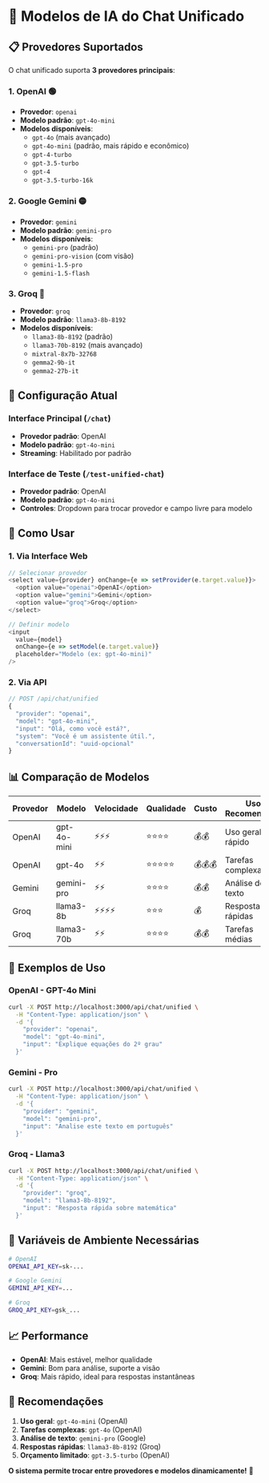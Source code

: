 # 🤖 Modelos de IA do Chat Unificado

## 📋 Provedores Suportados

O chat unificado suporta **3 provedores principais**:

### 1. **OpenAI** 🟢
- **Provedor**: `openai`
- **Modelo padrão**: `gpt-4o-mini`
- **Modelos disponíveis**:
  - `gpt-4o` (mais avançado)
  - `gpt-4o-mini` (padrão, mais rápido e econômico)
  - `gpt-4-turbo`
  - `gpt-3.5-turbo`
  - `gpt-4`
  - `gpt-3.5-turbo-16k`

### 2. **Google Gemini** 🟡
- **Provedor**: `gemini`
- **Modelo padrão**: `gemini-pro`
- **Modelos disponíveis**:
  - `gemini-pro` (padrão)
  - `gemini-pro-vision` (com visão)
  - `gemini-1.5-pro`
  - `gemini-1.5-flash`

### 3. **Groq** 🔵
- **Provedor**: `groq`
- **Modelo padrão**: `llama3-8b-8192`
- **Modelos disponíveis**:
  - `llama3-8b-8192` (padrão)
  - `llama3-70b-8192` (mais avançado)
  - `mixtral-8x7b-32768`
  - `gemma2-9b-it`
  - `gemma2-27b-it`

## 🎯 Configuração Atual

### **Interface Principal** (`/chat`)
- **Provedor padrão**: OpenAI
- **Modelo padrão**: `gpt-4o-mini`
- **Streaming**: Habilitado por padrão

### **Interface de Teste** (`/test-unified-chat`)
- **Provedor padrão**: OpenAI
- **Modelo padrão**: `gpt-4o-mini`
- **Controles**: Dropdown para trocar provedor e campo livre para modelo

## 🔧 Como Usar

### **1. Via Interface Web**
```typescript
// Selecionar provedor
<select value={provider} onChange={e => setProvider(e.target.value)}>
  <option value="openai">OpenAI</option>
  <option value="gemini">Gemini</option>
  <option value="groq">Groq</option>
</select>

// Definir modelo
<input 
  value={model} 
  onChange={e => setModel(e.target.value)}
  placeholder="Modelo (ex: gpt-4o-mini)"
/>
```

### **2. Via API**
```typescript
// POST /api/chat/unified
{
  "provider": "openai",
  "model": "gpt-4o-mini",
  "input": "Olá, como você está?",
  "system": "Você é um assistente útil.",
  "conversationId": "uuid-opcional"
}
```

## 📊 Comparação de Modelos

| Provedor | Modelo | Velocidade | Qualidade | Custo | Uso Recomendado |
|----------|--------|------------|-----------|-------|-----------------|
| OpenAI | gpt-4o-mini | ⚡⚡⚡ | ⭐⭐⭐⭐ | 💰💰 | Uso geral, rápido |
| OpenAI | gpt-4o | ⚡⚡ | ⭐⭐⭐⭐⭐ | 💰💰💰 | Tarefas complexas |
| Gemini | gemini-pro | ⚡⚡ | ⭐⭐⭐⭐ | 💰💰 | Análise de texto |
| Groq | llama3-8b | ⚡⚡⚡⚡ | ⭐⭐⭐ | 💰 | Respostas rápidas |
| Groq | llama3-70b | ⚡⚡ | ⭐⭐⭐⭐ | 💰💰 | Tarefas médias |

## 🚀 Exemplos de Uso

### **OpenAI - GPT-4o Mini**
```bash
curl -X POST http://localhost:3000/api/chat/unified \
  -H "Content-Type: application/json" \
  -d '{
    "provider": "openai",
    "model": "gpt-4o-mini",
    "input": "Explique equações do 2º grau"
  }'
```

### **Gemini - Pro**
```bash
curl -X POST http://localhost:3000/api/chat/unified \
  -H "Content-Type: application/json" \
  -d '{
    "provider": "gemini",
    "model": "gemini-pro",
    "input": "Analise este texto em português"
  }'
```

### **Groq - Llama3**
```bash
curl -X POST http://localhost:3000/api/chat/unified \
  -H "Content-Type: application/json" \
  -d '{
    "provider": "groq",
    "model": "llama3-8b-8192",
    "input": "Resposta rápida sobre matemática"
  }'
```

## 🔑 Variáveis de Ambiente Necessárias

```bash
# OpenAI
OPENAI_API_KEY=sk-...

# Google Gemini
GEMINI_API_KEY=...

# Groq
GROQ_API_KEY=gsk_...
```

## 📈 Performance

- **OpenAI**: Mais estável, melhor qualidade
- **Gemini**: Bom para análise, suporte a visão
- **Groq**: Mais rápido, ideal para respostas instantâneas

## 🎯 Recomendações

1. **Uso geral**: `gpt-4o-mini` (OpenAI)
2. **Tarefas complexas**: `gpt-4o` (OpenAI)
3. **Análise de texto**: `gemini-pro` (Google)
4. **Respostas rápidas**: `llama3-8b-8192` (Groq)
5. **Orçamento limitado**: `gpt-3.5-turbo` (OpenAI)

**O sistema permite trocar entre provedores e modelos dinamicamente!** 🚀
